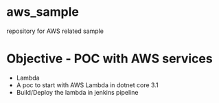 # aws_sample
repository for AWS related sample

# Objective - POC with AWS services
- Lambda
- A poc to start with AWS Lambda in dotnet core 3.1
- Build/Deploy the lambda in jenkins pipeline